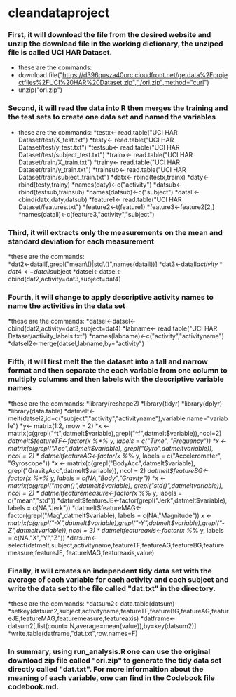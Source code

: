 cleandataproject
================

### First, it will download the file from the desired website and unzip the download file in the working dictionary, the unziped file is called UCI HAR Dataset.  
   * these are the commands: 
   * download.file("https://d396qusza40orc.cloudfront.net/getdata%2Fprojectfiles%2FUCI%20HAR%20Dataset.zip","./ori.zip",method="curl")
   * unzip("ori.zip")
### Second, it will read the data into R then merges the training and the test sets to create one data set and named the variables 
   * these are the commands:
   *testx<- read.table("UCI HAR Dataset/test/X_test.txt")
   *testy<- read.table("UCI HAR Dataset/test/y_test.txt")
   *testsub<- read.table("UCI HAR Dataset/test/subject_test.txt")
   *trainx<- read.table("UCI HAR Dataset/train/X_train.txt")
   *trainy<- read.table("UCI HAR Dataset/train/y_train.txt")
   *trainsub<- read.table("UCI HAR Dataset/train/subject_train.txt")
   *datx<- rbind(testx,trainx)
   *daty<- rbind(testy,trainy)
   *names(daty)<-c("activity")
   *datsub<- rbind(testsub,trainsub)
   *names(datsub)<-c("subject")
   *datall<- cbind(datx,daty,datsub)
   *feature1<- read.table("UCI HAR Dataset/features.txt")
   *feature2<-t(feature1)
   *feature3<-feature2[2,]
   *names(datall)<-c(feature3,"activity","subject")
### Third, it will extracts only the measurements on the mean and standard deviation for each measurement 
   *these are the commands:   
   *dat2<-datall[,grepl("mean\\()|std\\()",names(datall))]
   *dat3<-datall$activity
   *dat4<-datall$subject
   *datsel<-datsel<-cbind(dat2,activity=dat3,subject=dat4)
### Fourth, it will change to apply descriptive activity names to name the activities in the data set 
   *these are the commands:
   *datsel<-datsel<-cbind(dat2,activity=dat3,subject=dat4)
   *labname<- read.table("UCI HAR Dataset/activity_labels.txt")
   *names(labname)<-c("activity","activityname")
   *datsel2<-merge(datsel,labname,by="activity") 
### Fifth, it will first melt the the dataset into a tall and narrow format and then separate the each variable from one column to multiply columns and then labels with the descriptive variable names 
   *these are the commands: 
   *library(reshape2)
   *library(tidyr)
   *library(dplyr)
   *library(data.table)
   *datmelt<-melt(datsel2,id=c("subject","activity","activityname"),variable.name="variable")
   *y<- matrix(1:2, nrow = 2)
   *x <- matrix(c(grepl("^t",datmelt$variable),grepl("^f",datmelt$variable)),ncol=2)
   *datmelt$featureTF<-factor(x %*% y, labels = c("Time", "Frequency"))
   *x <- matrix(c(grepl("Acc",datmelt$variable), grepl("Gyro",datmelt$variable)), ncol = 2)
   *datmelt$featureAG<-factor(x %*% y, labels = c("Accelerometer", "Gyroscope"))
   *x <- matrix(c(grepl("BodyAcc",datmelt$variable), grepl("GravityAcc",datmelt$variable)), ncol = 2)
   *datmelt$featureBG<-factor(x %*% y, labels = c(NA,"Body","Gravity"))
   *x <- matrix(c(grepl("mean()",datmelt$variable), grepl("std()",datmelt$variable)), ncol = 2)
   *datmelt$featuremeasure<-factor(x %*% y, labels = c("mean","std"))
   *datmelt$featureJE<-factor(grepl("Jerk",datmelt$variable), labels = c(NA,"Jerk"))
   *datmelt$featureMAG<-factor(grepl("Mag",datmelt$variable), labels = c(NA,"Magnitude"))
   *x <- matrix(c(grepl("-X",datmelt$variable),grepl("-Y",datmelt$variable),grepl("-Z",datmelt$variable)),ncol=3)
   *datmelt$featureaxis<-factor(x %*% y, labels = c(NA,"X","Y","Z"))
   *datsum<-select(datmelt,subject,activityname,featureTF,featureAG,featureBG,featuremeasure,featureJE, featureMAG,featureaxis,value)
### Finally, it will creates an independent tidy data set with the average of each variable for each activity and each subject and write the data set to the file called "dat.txt" in the directory. 
   *these are the commands: 
   *datsum2<-data.table(datsum)
   *setkey(datsum2,subject,activityname,featureTF,featureBG,featureAG,featureJE,featureMAG,featuremeasure,featureaxis)
   *datframe<-datsum2[,list(count=.N,average=mean(value)),by=key(datsum2)]
   *write.table(datframe,"dat.txt",row.names=F)
### In summary, using run_analysis.R one can use the original download zip file called "ori.zip" to generate the tidy data set directly called "dat.txt". For more informaition about the meaning of each variable, one can find in the Codebook file codebook.md. 

